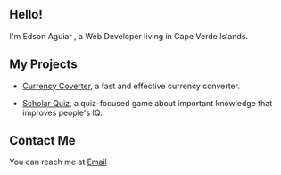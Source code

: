 ## Hello! 
I'm Edson Aguiar , a Web Developer living in Cape Verde Islands.


## My Projects
* <a href="https://currency-converter-red.vercel.app/">Currency Coverter</a>, a fast and effective currency converter.

* <a href=" ">Scholar Quiz</a>, a quiz-focused game about important knowledge that improves people's IQ.


## Contact Me
You can reach me at <a href= "mailto: iamedsonaguiar@gmail.com">Email</a>

